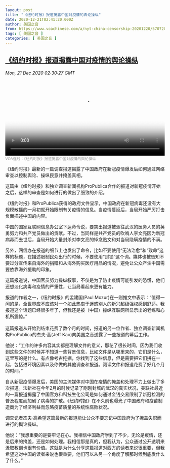 ```yaml
---
layout: post
title: "《纽约时报》报道揭露中国对疫情的舆论操纵"
date: 2020-12-21T02:41:20.000Z
author: 美国之音
from: https://www.voachinese.com/a/nyt-china-censorship-20201220/5707208.html
tags: [ 美国之音 ]
categories: [ 美国之音 ]
---
```

<!--1608518480000-->
[《纽约时报》报道揭露中国对疫情的舆论操纵](https://www.voachinese.com/a/nyt-china-censorship-20201220/5707208.html)
------

<div>
<div><i>Mon, 21 Dec 2020 02:30:27 GMT</i></div><video poster="https://images.weserv.nl?url=gdb.voanews.com/260df04a-41bb-4273-ba70-7048bc992213_tv_r1_s_w900.jpg" src="https://av.voanews.com/Videoroot/Pangeavideo/2020/12/2/26/260df04a-41bb-4273-ba70-7048bc992213_240p.mp4" style="width:100%" controls></video><div><small style="color: #999;">VOA连线：《纽约时报》报道揭露中国对疫情的舆论操纵</small></div><p>《纽约时报》最新的一篇调查报道揭露了中国政府在新冠疫情爆发后如何通过网络审查以控制舆论、操纵民意并掩盖真相。</p><p>这篇由《纽约时报》和独立调查新闻机构ProPublica合作的报道对新冠疫情开始之后，这样的审查是如何进行的做出了细致的介绍。</p><p>《纽约时报》和ProPublica获得的政府文件显示，中国政府在新冠病毒还没有大规模散播的一月初就开始限制有关疫情的信息。当疫情蔓延后，当局开始严厉打击负面描述中国的内容。</p><p>中国的国家互联网信息办公室下达命令说，要突出报道被派往武汉的医务人员的英勇努力和共产党员做出的贡献。不过，当同样是共产党员的吹哨人李文亮因为新冠病毒而去世后，当局开始大量封杀对李文亮的悼念贴文和对当局隐瞒疫情的不满。</p><p>另外，网信办在报道的细节上也发出了命令，比如不要使用“无法治愈”和“致命”这样的标题，在描述限制民众出行的时候，不要使用“封锁”这个词。媒体也被告知不要过分宣传来自海外的捐赠和从海外购买医疗用品的情况，避免让公众产生中国需要依靠海外援助的印象。</p><p>这篇报道说，中国官员努力操纵叙事，不仅是为了防止疫情可能引发的恐慌，他们还想淡化病毒和疫情的严重性，让当局看起来更有能力。</p><p>报道的作者之一，《纽约时报》的孟建国(Paul Mozur)在一则推文中表示：“值得一问的是，全世界应不应该对一个如此热衷于迷惑别人的新兴超级强权感到舒适。我报道这个话题已经很多年了，但我还是被（中国）操纵互联网所显示出的老练和心机所震惊。”<br /> <br />这篇报道从开始到结束花费了数个月的时间，报道的另一位作者、独立调查新闻机构ProPublica的杰夫·高(Jeff Kao)向美国之音透露了一些报道的幕后工作。</p><p>他说：“工作的许多内容其实都是理解文件的意义，那花了很长时间，因为我们收到这些文件的时候并不知道一些背景信息，比如文件是从哪里来的，它们是什么，这里写的是什么。有点像考古挖掘，你找到了这些信息，但是需要把它们拼在一起，包括进环境因素以及你做的其他调查和报道。阅读文件和报道花费了好几个月的时间。”</p><p>自从新冠疫情爆发后，美国的主流媒体对中国在疫情的掩盖和处理不力上做出了多次报道。法新社在今年2月的时候记录了刚刚封城的武汉的真实状况，美联社最近的一篇报道揭露了中国官方和科技生化公司是如何通过金钱交易限制了新冠检测的普及程度而加剧了病毒的扩散。《纽约时报》在不久前也曝光了中国政府和疫苗制造商为了经济利益而忽略疫苗质量的系统性腐败状况。</p><p>调查记者杰夫·高希望这篇最新的报道能让公众不要忘记中国政府为了掩盖失职而进行的舆论操纵。</p><p>他说：“我想重要的是要牢记在心。我相信中国政府学到了不少，无论是疫情，还是后来的掩盖，还是如何处理。我相信那是真的，但我认为，公众通过公开透明来汲取教训也很有价值。这就是为什么分享这篇报道对西方的读者来说很重要，但我希望这对中国的读者来说也很重要，他们可以从另一个角度了解那时候到底发什么了什么。”</p><p> </p>
</div>
